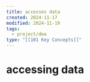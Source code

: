 ```yaml
---
title: accesses data
created: 2024-11-17
modified: 2024-11-19
tags:
  - project/dma
type: "[[101 Key Concepts]]"
---
```

# accessing data
